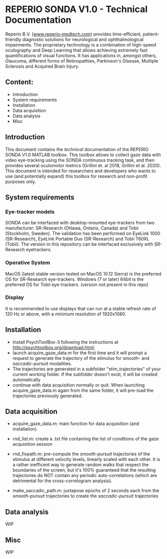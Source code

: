 # REPERIO SONDA V1.0 - Technical Documentation
Reperio B.V. (www.reperio-medtech.com) provides time-efficient, patient-friendly diagnostic solutions for neurological and ophthalmological impairments. The proprietary technology is a combination of high-speed oculography and Deep Learning that allows achieving extremely fast quantifications of visual functions. It has applications in, amongst others, Glaucoma, different forms of Retinopathies, Parkinson's Disease, Multiple Sclerosis and Acquired Brain Injury.
## Content:
- Introduction
- System requirements
- Installation 
- Data acquisition
- Data analysis
- Misc

## Introduction
This document contains the *technical* documentation of the REPERIO SONDA V1.0 MATLAB toolbox. This toolbox allows to collect gaze data with video eye-tracking using the SONDA continuous tracking task, and then provides several oculomotor metrics (Grillini et. al 2018, Grillini et al. 2020). This document is intended for researchers and developers who wants to use (and potentially expand) this toolbox for research and non-profit purposes only. 

## System requirements 
### Eye-tracker models
SONDA can be interfaced with desktop-mounted eye-trackers from two manufacturer: SR-Research (Ottawa, Ontario, Canada) and Tobii (Stockholm, Sweden). The validation has been performed on EyeLink 1000 (SR-Research), EyeLink Portable Duo (SR-Research) and Tobii T60XL (Tobii). 
The version in this repository can be interfaced exclusively with SR-Research eyetrackers.

### Operative System
MacOS (latest stable version tested on MacOS 10.12 Sierra) is the preferred OS for SR-Research eye-trackers. 
Windows (7 or later) 64bit is the preferred OS for Tobii eye-trackers. (version not present in this repo)

### Display
It is recommended to use displays that can run at a stable refresh rate of 120 Hz or above, with a minimum resolution of 1920x1080.

## Installation
- Install PsychToolBox-3 following the instructions at http://psychtoolbox.org/download.html;
- launch acquire\_gaze\_data.m for the first time and it will prompt a request to generate the trajectory of the stimulus for _smooth-_ and _saccadic-pursuit_ modalities. 
- The trajectories are generated in a subfolder "stim_trajectories" of your current working folder. If the subfolder doesn't exist, it will be created automatically
- continue with data acquisition normally or quit. When launching acquire\_gaze\_data.m again from the same folder, it will pre-load the trajectories previously generated. 
   
## Data acquisition
- acquire\_gaze\_data.m: main function for data acquisition (and installation)

- rnd\_list.m: create a .txt file containing the list of conditions of the gaze acquisition session

- rnd\_fixpath.m: pre-compute the _smooth-pursuit_ trajectories of the stimulus at different velocity levels, linearly scaled with each other. It is a rather inefficent way to generate random walks that respect the boundaries of the screen, but it's 100% guaranteed that the resulting trajectories do NOT contain any periodic auto-correlations (which are detrimental for the cross-correlogram analysis).

- make\_saccadic\_path.m: juxtapose epochs of 2 seconds each from the _smooth-pursuit_ trajectories to create the _saccadic-pursuit_ trajectories

## Data analysis
WIP

## Misc
WIP
 
